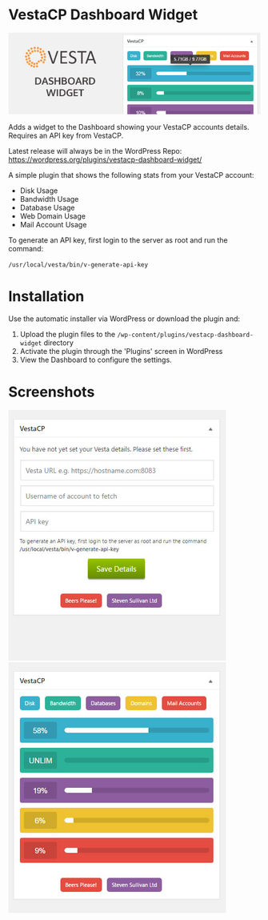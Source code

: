 # VestaCP Dashboard Widget

![Alt text](banner-772x250.jpg)

Adds a widget to the Dashboard showing your VestaCP accounts details. Requires an API key from VestaCP.

Latest release will always be in the WordPress Repo: https://wordpress.org/plugins/vestacp-dashboard-widget/

A simple plugin that shows the following stats from your VestaCP account:

* Disk Usage
* Bandwidth Usage
* Database Usage
* Web Domain Usage
* Mail Account Usage

To generate an API key, first login to the server as root and run the command:

`/usr/local/vesta/bin/v-generate-api-key`

# Installation

Use the automatic installer via WordPress or download the plugin and:

1. Upload the plugin files to the `/wp-content/plugins/vestacp-dashboard-widget` directory
1. Activate the plugin through the 'Plugins' screen in WordPress
1. View the Dashboard to configure the settings.

# Screenshots

![Alt text](screenshot-1.jpg "The initial screen when you view your dashboard.")
![Alt text](screenshot-2.jpg "The view after you have entered the correct API settings.")
